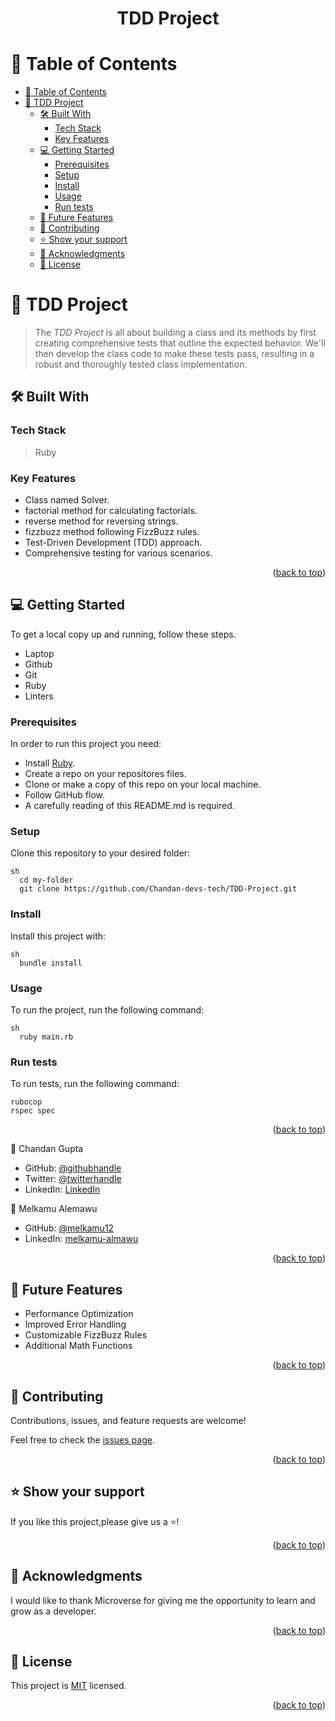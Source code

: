 <a name="readme-top"></a>

<div align="center">

  <h1><b>TDD Project</b></h1><a name="about-project"></a>

</div>

<!-- TABLE OF CONTENTS -->

# 📗 Table of Contents

- [📗 Table of Contents](#-table-of-contents)
- [📖 TDD Project ](#-tdd-project-)
  - [🛠 Built With ](#-built-with-)
    - [Tech Stack ](#tech-stack-)
    - [Key Features ](#key-features-)
  - [💻 Getting Started ](#-getting-started-)
    - [Prerequisites](#prerequisites)
    - [Setup](#setup)
    - [Install](#install)
    - [Usage](#usage)
    - [Run tests](#run-tests)
  - [🔭 Future Features ](#-future-features-)
  - [🤝 Contributing ](#-contributing-)
  - [⭐️ Show your support ](#️-show-your-support-)
  - [🙏 Acknowledgments ](#-acknowledgments-)
  - [📝 License ](#-license-)

<!-- PROJECT DESCRIPTION -->

# 📖 TDD Project <a name="about-project"></a>

> The _TDD Project_ is all about building a class and its methods by first creating comprehensive tests that outline the expected behavior. We'll then develop the class code to make these tests pass, resulting in a robust and thoroughly tested class implementation.

## 🛠 Built With <a name="built-with"></a>

### Tech Stack <a name="tech-stack"></a>

> Ruby

<!-- Features -->

### Key Features <a name="key-features"></a>

- Class named Solver.
- factorial method for calculating factorials.
- reverse method for reversing strings.
- fizzbuzz method following FizzBuzz rules.
- Test-Driven Development (TDD) approach.
- Comprehensive testing for various scenarios.

<p align="right">(<a href="#readme-top">back to top</a>)</p>

<!-- - Not available

## 🚀 Live Demo <a name="live-demo"></a> -->

<!-- - [Live Demo Link](<replace-with-your-deployment-URL>)

<p align="right">(<a href="#readme-top">back to top</a>)</p> -->

<!-- GETTING STARTED -->

## 💻 Getting Started <a name="getting-started"></a>

To get a local copy up and running, follow these steps.

- Laptop
- Github
- Git
- Ruby
- Linters

### Prerequisites

In order to run this project you need:

- Install [Ruby](https://www.ruby-lang.org/en/documentation/installation/).
- Create a repo on your repositores files.
- Clone or make a copy of this repo on your local machine.
- Follow GitHub flow.
- A carefully reading of this README.md is required.

### Setup

Clone this repository to your desired folder:

```
sh
  cd my-folder
  git clone https://github.com/Chandan-devs-tech/TDD-Project.git
```
### Install

Install this project with:

```
sh
  bundle install
```
### Usage

To run the project, run the following command:

```
sh
  ruby main.rb
```

### Run tests

To run tests, run the following command:

```
rubocop
rspec spec
```

<!-- ### Deployment

You can deploy this project using:

<!--
Example:

sh

 -->

<p align="right">(<a href="#readme-top">back to top</a>)</p>

<!-- AUTHORS -->

👤 Chandan Gupta

- GitHub: [@githubhandle](https://github.com/Chandan-devs-tech)
- Twitter: [@twitterhandle](https://twitter.com/ChandanGuptaDev)
- LinkedIn: [LinkedIn](https://www.linkedin.com/in/chandangupta-devs)

👤 Melkamu Alemawu

- GitHub: [@melkamu12](https://github.com/melkamu12)
- LinkedIn: [melkamu-almawu](https://www.linkedin.com/in/melkamu-almawu/)

<p align="right">(<a href="#readme-top">back to top</a>)</p>

<!-- FUTURE FEATURES -->

## 🔭 Future Features <a name="future-features"></a>

- Performance Optimization
- Improved Error Handling
- Customizable FizzBuzz Rules
- Additional Math Functions

<p align="right">(<a href="#readme-top">back to top</a>)</p>

<!-- CONTRIBUTING -->

## 🤝 Contributing <a name="contributing"></a>

Contributions, issues, and feature requests are welcome!

Feel free to check the [issues page](https://github.com/Chandan-devs-tech/TDD-Project/issues).

<p align="right">(<a href="#readme-top">back to top</a>)</p>

<!-- SUPPORT -->

## ⭐️ Show your support <a name="support"></a>

If you like this project,please give us a ⭐️!

<p align="right">(<a href="#readme-top">back to top</a>)</p>

<!-- ACKNOWLEDGEMENTS -->

## 🙏 Acknowledgments <a name="acknowledgements"></a>

I would like to thank Microverse for giving me the opportunity to learn and grow as a developer.

<p align="right">(<a href="#readme-top">back to top</a>)</p>

<!-- LICENSE -->

## 📝 License <a name="license"></a>

This project is [MIT](https://github.com/Chandan-devs-tech/TDD-Project/blob/feature/TDD/MIT.md) licensed.

<p align="right">(<a href="#readme-top">back to top</a>)</p>